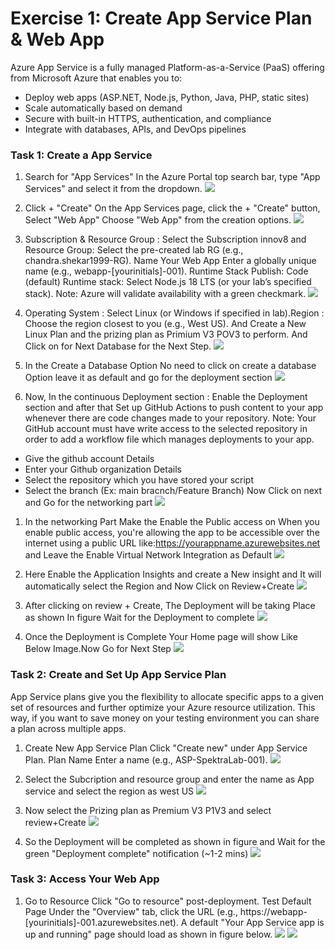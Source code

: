 
# Exercise 1: Create App Service Plan & Web App
Azure App Service is a fully managed Platform-as-a-Service (PaaS) offering from Microsoft Azure that enables you to:
- Deploy web apps (ASP.NET, Node.js, Python, Java, PHP, static sites)
- Scale automatically based on demand
- Secure with built-in HTTPS, authentication, and compliance
- Integrate with databases, APIs, and DevOps pipelines

### **Task 1: Create a App Service**
1. Search for "App Services" In the Azure Portal top search bar, type "App Services" and select it from the dropdown.
   ![](Images/22.png)

1. Click + "Create" On the App Services page, click the + "Create" button, Select "Web App" Choose "Web App" from the creation options.
   ![](Images/7.png)  

1. Subscription & Resource Group : Select the Subscription innov8 and Resource Group: Select the pre-created lab RG (e.g., chandra.shekar1999-RG). Name Your Web App Enter a globally unique name (e.g., webapp-[yourinitials]-001). Runtime Stack Publish: Code (default) Runtime stack: Select Node.js 18 LTS (or your lab’s specified stack).
Note: Azure will validate availability with a green checkmark.
   ![](Images/8.png)

1. Operating System : Select Linux (or Windows if specified in lab).Region : Choose the region closest to you (e.g., West US). And Create a New Linux Plan and the prizing plan as Primium V3 POV3 to perform. And Click on for Next Database for the Next Step.
   ![](Images/9.png)
   
1. In the Create a Database Option No need to click on create a database Option leave it as default and go for the deployment section
   ![](Images/10.png)
   

1. Now, In the continuous Deployment section : Enable the Deployment section and after that Set up GitHub Actions to push content to your app whenever there are code changes made to your repository. Note: Your GitHub account must have write access to the selected repository in order to add a workflow file which manages deployments to your app.
- Give the github account Details
- Enter your Github organization Details
- Select the repository which you have stored your script
- Select the branch (Ex: main bracnch/Feature Branch)
Now Click on next and Go for the networking part
   ![](Images/11.png)
  

1. In the networking Part Make the Enable the Public access on When you enable public access, you're allowing the app to be accessible over the internet using a public URL like:https://yourappname.azurewebsites.net and Leave the Enable Virtual Network Integration as Default
   ![](Images/12.png)

1. Here Enable the Application Insights and create a New insight and It will automatically select the Region and Now Click on Review+Create 
   ![](Images/13.png)

1. After clicking on review + Create, The Deployment will be taking Place as shown In figure Wait for the Deployment to complete
   ![](Images/14.png)

1. Once the Deployment is Complete Your Home page will show Like Below Image.Now Go for Next Step
   ![](Images/15.png)

### **Task 2: Create and Set Up App Service Plan**
App Service plans give you the flexibility to allocate specific apps to a given set of resources and further optimize your Azure resource utilization. This way, if you want to save money on your testing environment you can share a plan across multiple apps.

1. Create New App Service Plan Click "Create new" under App Service Plan. Plan Name Enter a name (e.g., ASP-SpektraLab-001).
   ![](Images/16.png)

1. Select the Subcription and resource group and enter the name as App service and select the region as west US
   ![](Images/17.png)

1. Now select the Prizing plan as Premium V3 P1V3 and select review+Create
   ![](Images/18.png)

1. So the Deployment will be completed as shown in figure and Wait for the green "Deployment complete" notification (~1-2 mins)
   ![](Images/19.png)

### **Task 3: Access Your Web App**
1. Go to Resource Click "Go to resource" post-deployment. Test Default Page Under the "Overview" tab, click the URL (e.g., https://webapp-[yourinitials]-001.azurewebsites.net). A default "Your App Service app is up and running" page should load as shown in figure below.
   ![](Images/20.png)
   ![](Images/21.png)  
